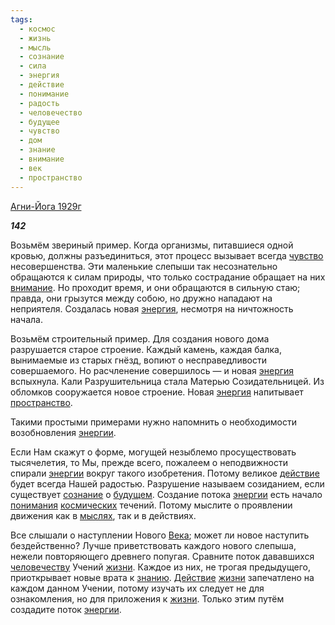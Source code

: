 ```yaml
---
tags:
  - космос
  - жизнь
  - мысль
  - сознание
  - сила
  - энергия
  - действие
  - понимание
  - радость
  - человечество
  - будущее
  - чувство
  - дом
  - знание
  - внимание
  - век
  - пространство
---
```

[Агни-Йога 1929г](https://127.0.0.1:4002/agni/1929)

___142___

Возьмём звериный пример. Когда организмы, питавшиеся одной кровью, должны разъединиться, этот процесс вызывает всегда [чувство](../../../tags/#чувство) несовершенства. Эти маленькие слепыши так несознательно обращаются к силам природы, что только сострадание обращает на них [внимание](../../../tags/#внимание). Но проходит время, и они обращаются в сильную стаю; правда, они грызутся между собою, но дружно нападают на неприятеля. Создалась новая [энергия](../../../tags/#энергия), несмотря на ничтожность начала.   

Возьмём строительный пример. Для создания нового дома разрушается старое строение. Каждый камень, каждая балка, вынимаемые из старых гнёзд, вопиют о несправедливости совершаемого. Но расчленение совершилось — и новая [энергия](../../../tags/#энергия) вспыхнула. Кали Разрушительница стала Матерью Созидательницей. Из обломков сооружается новое строение. Новая [энергия](../../../tags/#энергия) напитывает [пространство](../../../tags/#пространство).   

Такими простыми примерами нужно напомнить о необходимости возобновления [энергии](../../../tags/#энергия).   

Если Нам скажут о форме, могущей незыблемо просуществовать тысячелетия, то Мы, прежде всего, пожалеем о неподвижности спирали [энергии](../../../tags/#энергия) вокруг такого изобретения. Потому великое [действие](../../../tags/#действие) будет всегда Нашей радостью. Разрушение называем созиданием, если существует [сознание](../../../tags/#сознание) о [будущем](../../../tags/#будущее). Создание потока [энергии](../../../tags/#энергия) есть начало [понимания](../../../tags/#понимание) [космических](../../../tags/#космос) течений. Потому мыслите о проявлении движения как в [мыслях](../../../tags/#мысль), так и в действиях.   

Все слышали о наступлении Нового [Века](../../../tags/#век); может ли новое наступить бездейственно? Лучше приветствовать каждого нового слепыша, нежели повторяющего древнего попугая. Сравните поток дававшихся [человечеству](../../../tags/#человечество) Учений [жизни](../../../tags/#жизнь). Каждое из них, не трогая предыдущего, приоткрывает новые врата к [знанию](../../../tags/#знание). [Действие](../../../tags/#действие) [жизни](../../../tags/#жизнь) запечатлено на каждом данном Учении, потому изучать их следует не для ознакомления, но для приложения к [жизни](../../../tags/#жизнь). Только этим путём создадите поток [энергии](../../../tags/#энергия).